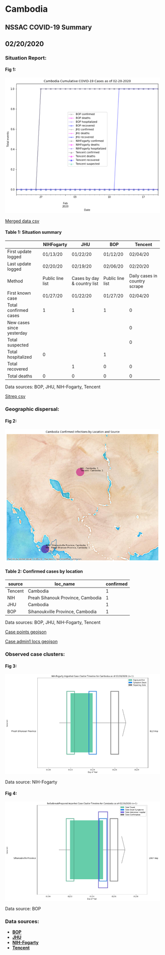 # Cambodia
## NSSAC COVID-19 Summary
## 02/20/2020



### Situation Report:
#### Fig 1:
![Cambodia cases](../merged_histories/Cambodia_merged_histories.png)

[Merged data csv](https://github.com/SchlittDataSci/SchlittDataSci.github.io/blob/master/data/tables/Cambodia_merged_daily.csv)

#### Table 1: Situation summary


|                           | NIHFogarty       | JHU                         | BOP              | Tencent                       |
|---------------------------|------------------|-----------------------------|------------------|-------------------------------|
| First update logged       | 01/13/20         | 01/22/20                    | 01/12/20         | 02/04/20                      |
| Last update logged        | 02/20/20         | 02/19/20                    | 02/06/20         | 02/20/20                      |
| Method                    | Public line list | Cases by day & country list | Public line list | Daily cases in country scrape |
| First known case          | 01/27/20         | 01/22/20                    | 01/27/20         | 02/04/20                      |
| Total confirmed cases     | 1                | 1                           | 1                | 0                             |
| New cases since yesterday |                  |                             |                  | 0                             |
| Total suspected           |                  |                             |                  | 0                             |
| Total hospitalized        | 0                |                             | 1                |                               |
| Total recovered           |                  | 1                           | 0                | 0                             |
| Total deaths              | 0                | 0                           | 0                | 0                             |

Data sources: BOP, JHU, NIH-Fogarty, Tencent


[Sitrep csv](https://github.com/SchlittDataSci/SchlittDataSci.github.io/blob/master/data/tables/Cambodia_sitrep.csv)

### Geographic dispersal:
#### Fig 2:
![Cambodia mapped](../case_locs/Cambodia_case_locs.png)

#### Table 2: Confirmed cases by location


| source   | loc_name                          |   confirmed |
|----------|-----------------------------------|-------------|
| Tencent  | Cambodia                          |           1 |
| NIH      | Preah Sihanouk Province, Cambodia |           1 |
| JHU      | Cambodia                          |           1 |
| BOP      | Sihanoukville Province, Cambodia  |           1 |

Data sources: BOP, JHU, NIH-Fogarty, Tencent


[Case points geojson](https://github.com/SchlittDataSci/SchlittDataSci.github.io/blob/master/data/shapes/Cambodia_case_locs.geojson)

[Case admin1 locs geojson](https://github.com/SchlittDataSci/SchlittDataSci.github.io/blob/master/data/shapes/Cambodia_admin1_locs.geojson)

### Observed case clusters:
#### Fig 3:
![Cambodia cases](../cluster_analysis/Cambodia_imported_cases_NIHFogarty.png)



Data source: NIH-Fogarty


#### Fig 4:
![Cambodia cases](../cluster_analysis/Cambodia_imported_cases_BOP.png)



Data source: BOP


### Data sources:
* **[BOP](https://github.com/beoutbreakprepared/nCoV2019)**
* **[JHU](https://github.com/CSSEGISandData/COVID-19)** 
* **[NIH-Fogarty](https://docs.google.com/spreadsheets/d/1jS24DjSPVWa4iuxuD4OAXrE3QeI8c9BC1hSlqr-NMiU/edit#gid=1187587451)** 
* **[Tencent](https://news.qq.com/zt2020/page/feiyan.htm)** 

<!-- Global site tag (gtag.js) - Google Analytics -->
<script async src="https://www.googletagmanager.com/gtag/js?id=UA-158816269-1"></script>
<script>
  window.dataLayer = window.dataLayer || [];
  function gtag(){dataLayer.push(arguments);}
  gtag('js', new Date());

  gtag('config', 'UA-158816269-1');
</script>